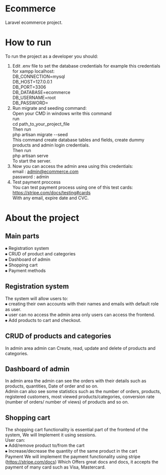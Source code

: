 # Ecommerce
Laravel ecommerce project.
# How to run  
To run the project as a developer you should:  
1. Edit .env file to set the database credentials for example this credentials for xampp localhost:  
  DB_CONNECTION=mysql  
  DB_HOST=127.0.0.1  
  DB_PORT=3306  
  DB_DATABASE=ecommerce  
  DB_USERNAME=root  
  DB_PASSWORD=  
2. Run migrate and seeding command:   
  Open your CMD in windows write this command  
  run  
  cd path_to_your_project_file  
  Then run  
  php artisan migrate --seed  
  This command create database tables and fields, create dummy products and admin login credentials.   
  Then run  
  php artisan serve  
  To start the server.
3. Now you can access the admin area using this credentials:  
  email : admin@ecommerce.com  
  password : admin  
4. Test payment proccess  
  You can test payment process using one of this test cards:  
  https://stripe.com/docs/testing#cards  
  With any email, expire date and CVC.
# About the project
## Main parts  
⦁	Registration system  
⦁	CRUD of product and categories  
⦁	Dashboard of admin  
⦁	Shopping cart  
⦁	Payment methods  
## Registration system  
The system will allow users to:  
⦁	creating their own accounts with their names and emails with default role as user.  
⦁	user can no access the admin area only users can access the frontend.  
⦁	Add products to cart and checkout.  
## CRUD of products and categories  
In admin area admin can Create, read, update and delete of products and categories.  
## Dashboard of admin  
In admin area the admin can see the orders with their details such as products, quantities, Date of order and so on.  
Admin can also see some statistics such as the number of orders, products, registered customers, most viewed products/categories, conversion rate (number of orders/ number of views) of products and so on.  
## Shopping cart  
The shopping cart functionality is essential part of the frontend of the system, We will Implement it using sessions.   
User can:   
⦁	Add/remove product to/from the cart  
⦁	Increase/decrease the quantity of the same product in the cart  
Payment
We will implement the payment functionality using stripe (https://stripe.com/docs) Which Offers great docs and docs, it accepts the payment of many card such as Visa, Mastercard.  
